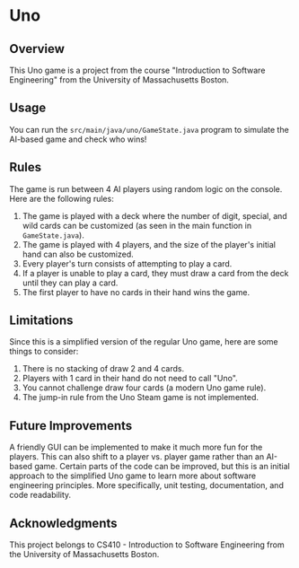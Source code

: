 # Uno

## Overview
This Uno game is a project from the course "Introduction to Software Engineering" from the University of Massachusetts Boston.

## Usage
You can run the `src/main/java/uno/GameState.java` program to simulate the AI-based game and check who wins!

## Rules
The game is run between 4 AI players using random logic on the console. Here are the following rules:

1. The game is played with a deck where the number of digit, special, and wild cards can be customized (as seen in the main function in `GameState.java`).
2. The game is played with 4 players, and the size of the player's initial hand can also be customized.
3. Every player's turn consists of attempting to play a card.
4. If a player is unable to play a card, they must draw a card from the deck until they can play a card.
5. The first player to have no cards in their hand wins the game.

## Limitations
Since this is a simplified version of the regular Uno game, here are some things to consider:

1. There is no stacking of draw 2 and 4 cards.
2. Players with 1 card in their hand do not need to call "Uno".
3. You cannot challenge draw four cards (a modern Uno game rule).
4. The jump-in rule from the Uno Steam game is not implemented.

## Future Improvements
A friendly GUI can be implemented to make it much more fun for the players. This can also shift to a player vs. player game rather than an AI-based game. Certain parts of the code can be improved, but this is an initial approach to the simplified Uno game to learn more about software engineering principles. More specifically, unit testing, documentation, and code readability.

## Acknowledgments
This project belongs to CS410 - Introduction to Software Engineering from the University of Massachusetts Boston. 

